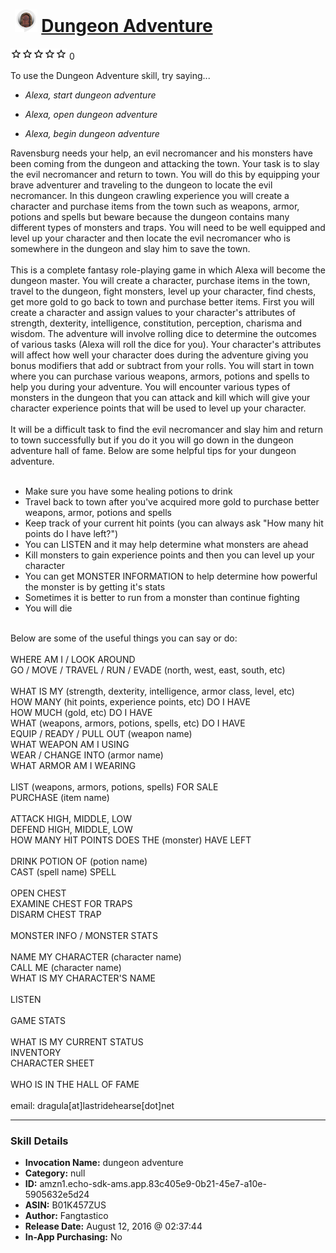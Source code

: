 # &nbsp;<img src="skill_icon" alt="Dungeon Adventure icon" width="36"> [Dungeon Adventure](http://alexa.amazon.com/#skills/amzn1.echo-sdk-ams.app.83c405e9-0b21-45e7-a10e-5905632e5d24)
![0 stars](../../images/ic_star_border_black_18dp_1x.png)![0 stars](../../images/ic_star_border_black_18dp_1x.png)![0 stars](../../images/ic_star_border_black_18dp_1x.png)![0 stars](../../images/ic_star_border_black_18dp_1x.png)![0 stars](../../images/ic_star_border_black_18dp_1x.png) 0

To use the Dungeon Adventure skill, try saying...

* *Alexa, start dungeon adventure*

* *Alexa, open dungeon adventure*

* *Alexa, begin dungeon adventure*

Ravensburg needs your help, an evil necromancer and his monsters have been coming from the dungeon and attacking the town.  Your task is to slay the evil necromancer and return to town.  You will do this by equipping your brave adventurer and traveling to the dungeon to locate the evil necromancer.  In this dungeon crawling experience you will create a character and purchase items from the town such as weapons, armor, potions and spells but beware because the dungeon contains many different types of monsters and traps.  You will need to be well equipped and level up your character and then locate the evil necromancer who is somewhere in the dungeon and slay him to save the town.<br>
<br>
This is a complete fantasy role-playing game in which Alexa will become the dungeon master.  You will create a character, purchase items in the town, travel to the dungeon, fight monsters, level up your character, find chests, get more gold to go back to town and purchase better items.  First you will create a character and assign values to your character's attributes of strength, dexterity, intelligence, constitution, perception, charisma and wisdom.  The adventure will involve rolling dice to determine the outcomes of various tasks (Alexa will roll the dice for you).  Your character's attributes will affect how well your character does during the adventure giving you bonus modifiers that add or subtract from your rolls.  You will start in town where you can purchase various weapons, armors, potions and spells to help you during your adventure.  You will encounter various types of monsters in the dungeon that you can attack and kill which will give your character experience points that will be used to level up your character.<br>
<br>
It will be a difficult task to find the evil necromancer and slay him and return to town successfully but if you do it you will go down in the dungeon adventure hall of fame.  Below are some helpful tips for your dungeon adventure.<br>
<br>
- Make sure you have some healing potions to drink<br>
- Travel back to town after you've acquired more gold to purchase better weapons, armor, potions and spells<br>
- Keep track of your current hit points (you can always ask "How many hit points do I have left?")<br>
- You can LISTEN and it may help determine what monsters are ahead<br> 
- Kill monsters to gain experience points and then you can level up your character<br>
- You can get MONSTER INFORMATION to help determine how powerful the monster is by getting it's stats<br>
- Sometimes it is better to run from a monster than continue fighting<br>
- You will die<br>
<br>
Below are some of the useful things you can say or do:<br>
<br>
WHERE AM I / LOOK AROUND<br>
GO / MOVE / TRAVEL / RUN / EVADE (north, west, east, south, etc)<br>
<br>
WHAT IS MY (strength, dexterity, intelligence, armor class, level, etc)<br>
HOW MANY (hit points, experience points, etc) DO I HAVE<br>
HOW MUCH (gold, etc) DO I HAVE<br>
WHAT (weapons, armors, potions, spells, etc) DO I HAVE<br>
EQUIP / READY / PULL OUT (weapon name)<br>
WHAT WEAPON AM I USING<br>
WEAR / CHANGE INTO (armor name)<br>
WHAT ARMOR AM I WEARING<br>
<br>
LIST (weapons, armors, potions, spells) FOR SALE<br>
PURCHASE (item name)<br>
<br>
ATTACK HIGH, MIDDLE, LOW<br>
DEFEND HIGH, MIDDLE, LOW<br>
HOW MANY HIT POINTS DOES THE (monster) HAVE LEFT<br>
<br>
DRINK POTION OF (potion name)<br>
CAST (spell name) SPELL<br>
<br>
OPEN CHEST<br>
EXAMINE CHEST FOR TRAPS<br>
DISARM CHEST TRAP<br>
<br>
MONSTER INFO / MONSTER STATS<br>
<br>
NAME MY CHARACTER (character name)<br>
CALL ME (character name)<br>
WHAT IS MY CHARACTER'S NAME<br>
<br>
LISTEN<br>
<br>
GAME STATS<br>
<br>
WHAT IS MY CURRENT STATUS<br>
INVENTORY<br>
CHARACTER SHEET<br>
<br>
WHO IS IN THE HALL OF FAME<br>
<br>
email: dragula[at]lastridehearse[dot]net

***

### Skill Details

* **Invocation Name:** dungeon adventure
* **Category:** null
* **ID:** amzn1.echo-sdk-ams.app.83c405e9-0b21-45e7-a10e-5905632e5d24
* **ASIN:** B01K457ZUS
* **Author:** Fangtastico
* **Release Date:** August 12, 2016 @ 02:37:44
* **In-App Purchasing:** No
